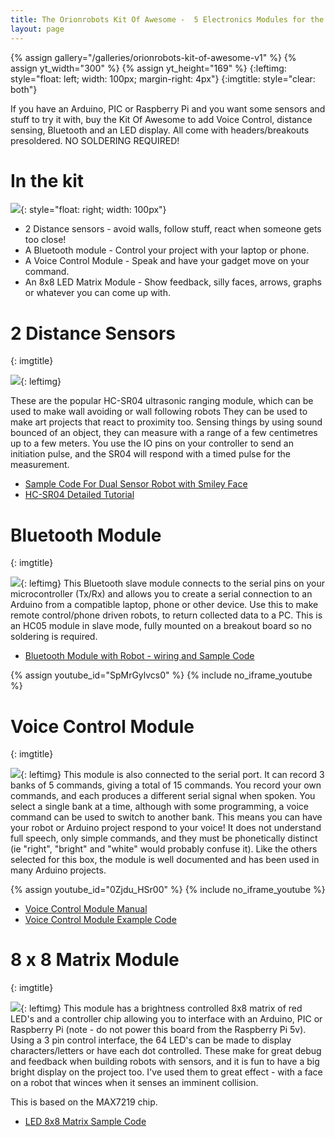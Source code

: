 ```yaml
---
title: The Orionrobots Kit Of Awesome -  5 Electronics Modules for the Arduino
layout: page
---
```

{% assign gallery="/galleries/orionrobots-kit-of-awesome-v1" %}
{% assign yt_width="300" %}
{% assign yt_height="169" %}
{:leftimg: style="float: left; width: 100px; margin-right: 4px"}
{:imgtitle: style="clear: both"}

If you have an Arduino, PIC or Raspberry Pi and you want some sensors and stuff to try it with, buy the Kit Of Awesome to add Voice Control, distance sensing, Bluetooth and an LED display. All come with headers/breakouts presoldered. NO SOLDERING REQUIRED!

# In the kit

![]({{gallery}}/mid/kit-of-awesome.jpg){: style="float: right; width: 100px"}

* 2 Distance sensors - avoid walls, follow stuff, react when someone gets too close!
* A Bluetooth module - Control your project with your laptop or phone.
* A Voice Control Module - Speak and have your gadget move on your command.
* An 8x8 LED Matrix Module - Show feedback, silly faces, arrows, graphs or whatever you can come up with.

# 2 Distance Sensors
{: imgtitle}

![]({{gallery}}/mid/hc-sr04-distance-sensor.jpg){: leftimg}

These are the popular HC-SR04 ultrasonic ranging module, which can be used to make wall avoiding or wall following robots They can be used to make art projects that react to proximity too. Sensing things by using sound bounced of an object, they can measure with a range of a few centimetres up to a few meters. You use the IO pins on your controller to send an initiation pulse, and the SR04 will respond with a timed pulse for the measurement.

* [Sample Code For Dual Sensor Robot with Smiley Face](https://github.com/orionrobots/explorer_face_wall_avoider)
* [HC-SR04 Detailed Tutorial](http://arduinobasics.blogspot.co.uk/2012/11/arduinobasics-hc-sr04-ultrasonic-sensor.html)

# Bluetooth Module
{: imgtitle}

![]({{gallery}}/mid/bt-front.jpg){: leftimg}
This Bluetooth slave module connects to the serial pins on your microcontroller (Tx/Rx) and allows you to create a serial connection to an Arduino from a compatible laptop, phone or other device. Use this to make remote control/phone driven robots, to return collected data to a PC. This is an HC05 module in slave mode, fully mounted on a breakout board so no soldering is required.

* [Bluetooth Module with Robot - wiring and Sample Code](/2013/11/30/bluetooth-with-the-orionrobots-explorer1-robot/)

{% assign youtube_id="SpMrGylvcs0" %}
{% include no_iframe_youtube %}

# Voice Control Module
{: imgtitle}

![]({{gallery}}/mid/voice-module-close.jpg){: leftimg}
This module is also connected to the serial port. It can record 3 banks of 5 commands, giving a total of 15 commands. You record your own commands, and each produces a different serial signal when spoken. You select a single bank at a time, although with some programming, a voice command can be used to switch to another bank. This means you can have your robot or Arduino project respond to your voice! It does not understand full speech, only simple commands, and they must be phonetically distinct (ie "right", "bright" and "white" would probably confuse it). Like the others selected for this box, the module is well documented and has been used in many Arduino projects.

{% assign youtube_id="0Zjdu_HSr00" %}
{% include no_iframe_youtube %}

* [Voice Control Module Manual](http://www.elechouse.com/elechouse/images/product/Voice%20Recognition%20Module/Manual.pdf)
* [Voice Control Module Example Code](https://github.com/orionrobots/RecordVoiceModule)

# 8 x 8 Matrix Module
{: imgtitle}

![]({{gallery}}/mid/led_display_8x8.jpg){: leftimg}
This module has a brightness controlled 8x8 matrix of red LED's and a controller chip allowing you to interface with an Arduino, PIC or Raspberry Pi (note - do not power this board from the Raspberry Pi 5v). Using a 3 pin control interface, the 64 LED's can be made to display characters/letters or have each dot controlled. These make for great debug and feedback when building robots with sensors, and it is fun to have a big bright display on the project too. I've used them to great effect - with a face on a robot that winces when it senses an imminent collision.

This is based on the MAX7219 chip.

* [LED 8x8 Matrix Sample Code](https://github.com/orionrobots/explorer_face_wall_avoider)
